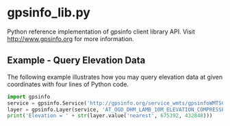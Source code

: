# gpsinfo_lib.py

Python reference implementation of gpsinfo client library API. Visit
http://www.gpsinfo.org for more information.

## Example - Query Elevation Data

The following example illustrates how you may query elevation data at given 
coordinates with four lines of Python code.

```python
import gpsinfo
service = gpsinfo.Service('http://gpsinfo.org/service_wmts/gpsinfoWMTSCapabilities.xml')
layer = gpsinfo.Layer(service, 'AT_OGD_DHM_LAMB_10M_ELEVATION_COMPRESSED')
print('Elevation = ' + str(layer.value('nearest', 675392, 432848)))
```
